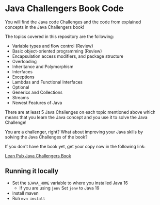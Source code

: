 # Java Challengers Book Code

You will find the Java code Challenges and the code from explained concepts in the Java Challengers book!

The topics covered in this repository are the following:

- Variable types and flow control (Review)
- Basic object-oriented programming (Review)
- Encapsulation access modifiers, and package structure
- Overloading
- Inheritance and Polymorphism
- Interfaces
- Exceptions
- Lambdas and Functional Interfaces
- Optional
- Generics and Collections
- Streams
- Newest Features of Java

There are at least 5 Java Challenges on each topic mentioned above which means that you learn the Java concept and you use it to solve the Java Challenge!

You are a challenger, right? What about improving your Java skills by solving the Java Challenges of the book?

If you don't have the book yet, get your copy now in the following link:

[Lean Pub Java Challengers Book](https://leanpub.com/javachallengers)

## Running it locally

- Set the `$JAVA_HOME` variable to where you installed Java 16
    - If you are using `jenv` Set `jenv` to Java 16
- Install maven
- Run `mvn install`